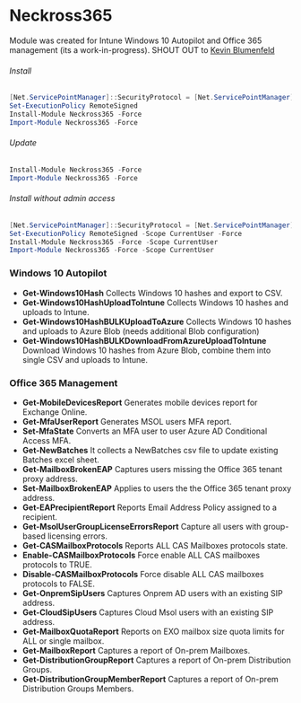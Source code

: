 # Neckross365
Module was created for Intune Windows 10 Autopilot and Office 365 management (its a work-in-progress).
SHOUT OUT to [Kevin Blumenfeld](https://github.com/kevinblumenfeld)


###### Install
```powershell
[Net.ServicePointManager]::SecurityProtocol = [Net.ServicePointManager]::SecurityProtocol -bor [Net.SecurityProtocolType]::Tls12
Set-ExecutionPolicy RemoteSigned
Install-Module Neckross365 -Force
Import-Module Neckross365 -Force
```

###### Update
```powershell
Install-Module Neckross365 -Force
Import-Module Neckross365 -Force
```

###### Install without admin access
```powershell
[Net.ServicePointManager]::SecurityProtocol = [Net.ServicePointManager]::SecurityProtocol -bor [Net.SecurityProtocolType]::Tls12
Set-ExecutionPolicy RemoteSigned -Scope CurrentUser -Force
Install-Module Neckross365 -Force -Scope CurrentUser
Import-Module Neckross365 -Force -Scope CurrentUser
```

### Windows 10 Autopilot
* **Get-Windows10Hash** Collects Windows 10 hashes and export to CSV.
* **Get-Windows10HashUploadToIntune** Collects Windows 10 hashes and uploads to Intune.
* **Get-Windows10HashBULKUploadToAzure** Collects Windows 10 hashes and uploads to Azure Blob (needs additional Blob configuration)
* **Get-Windows10HashBULKDownloadFromAzureUploadToIntune** Download Windows 10 hashes from Azure Blob, combine them into single CSV and uploads to Intune.


### Office 365 Management
* **Get-MobileDevicesReport** Generates mobile devices report for Exchange Online.
* **Get-MfaUserReport** Generates MSOL users MFA report.
* **Set-MfaState** Converts an MFA user to user Azure AD Conditional Access MFA.
* **Get-NewBatches** It collects a NewBatches csv file to update existing Batches excel sheet.
* **Get-MailboxBrokenEAP** Captures users missing the Office 365 tenant proxy address.
* **Set-MailboxBrokenEAP** Applies to users the the Office 365 tenant proxy address.
* **Get-EAPrecipientReport** Reports Email Address Policy assigned to a recipient.
* **Get-MsolUserGroupLicenseErrorsReport** Capture all users with group-based licensing errors.
* **Get-CASMailboxProtocols** Reports ALL CAS Mailboxes protocols state.
* **Enable-CASMailboxProtocols** Force enable ALL CAS mailboxes protocols to TRUE.
* **Disable-CASMailboxProtocols** Force disable ALL CAS mailboxes protocols to FALSE.
* **Get-OnpremSipUsers** Captures Onprem AD users with an existing SIP address.
* **Get-CloudSipUsers** Captures Cloud Msol users with an existing SIP address.
* **Get-MailboxQuotaReport** Reports on EXO mailbox size quota limits for ALL or single mailbox.
* **Get-MailboxReport** Captures a report of On-prem Mailboxes.
* **Get-DistributionGroupReport** Captures a report of On-prem Distribution Groups.
* **Get-DistributionGroupMemberReport** Captures a report of On-prem Distribution Groups Members.